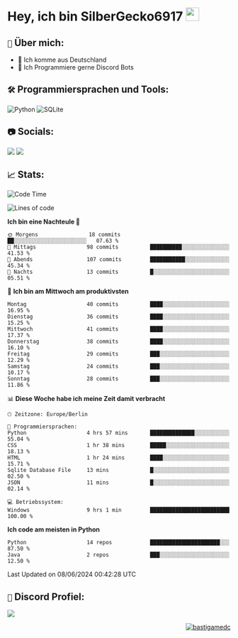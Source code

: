 # Hey, ich bin SilberGecko6917 <img src="https://raw.githubusercontent.com/MartinHeinz/MartinHeinz/master/wave.gif" width="30px">

## `📌` Über mich:
- 📍 Ich komme aus Deutschland
- 📝 Ich Programmiere gerne Discord Bots

## `🛠️` Programmiersprachen und Tools:
![Python](https://img.shields.io/badge/python-3670A0?style=for-the-badge&logo=python&logoColor=ffdd54)
![SQLite](https://img.shields.io/badge/sqlite-%2307405e.svg?style=for-the-badge&logo=sqlite&logoColor=white)


## `📷` Socials:  
[![](https://img.shields.io/youtube/channel/subscribers/UCf83BJ6BdAFoU1zViGFuWlg?style=for-the-badge&logo=youtube&label=YouTube&color=red)](https://youtube.com/@gecko_tv) [![](https://img.shields.io/twitch/status/silbergecko_tv?style=for-the-badge&logo=twitch&logoColor=white&color=purple)](https://twitch.tv/silbergecko_tv)


## `📈` Stats:
<!--START_SECTION:waka-->
![Code Time](http://img.shields.io/badge/Code%20Time-20%20hrs%201%20min-blue)

![Lines of code](https://img.shields.io/badge/Seit%20Hallo%20Welt%20habe%20ich%20geschrieben-25.0%20thousand%20Codezeilen-blue)

**Ich bin eine Nachteule 🦉** 

```text
🌞 Morgens                18 commits          ██░░░░░░░░░░░░░░░░░░░░░░░   07.63 % 
🌆 Mittags                98 commits          ██████████░░░░░░░░░░░░░░░   41.53 % 
🌃 Abends                 107 commits         ███████████░░░░░░░░░░░░░░   45.34 % 
🌙 Nachts                 13 commits          █░░░░░░░░░░░░░░░░░░░░░░░░   05.51 % 
```
📅 **Ich bin am Mittwoch am produktivsten** 

```text
Montag                   40 commits          ████░░░░░░░░░░░░░░░░░░░░░   16.95 % 
Dienstag                 36 commits          ████░░░░░░░░░░░░░░░░░░░░░   15.25 % 
Mittwoch                 41 commits          ████░░░░░░░░░░░░░░░░░░░░░   17.37 % 
Donnerstag               38 commits          ████░░░░░░░░░░░░░░░░░░░░░   16.10 % 
Freitag                  29 commits          ███░░░░░░░░░░░░░░░░░░░░░░   12.29 % 
Samstag                  24 commits          ███░░░░░░░░░░░░░░░░░░░░░░   10.17 % 
Sonntag                  28 commits          ███░░░░░░░░░░░░░░░░░░░░░░   11.86 % 
```


📊 **Diese Woche habe ich meine Zeit damit verbracht** 

```text
🕑︎ Zeitzone: Europe/Berlin

💬 Programmiersprachen: 
Python                   4 hrs 57 mins       ██████████████░░░░░░░░░░░   55.04 % 
CSS                      1 hr 38 mins        █████░░░░░░░░░░░░░░░░░░░░   18.13 % 
HTML                     1 hr 24 mins        ████░░░░░░░░░░░░░░░░░░░░░   15.71 % 
Sqlite Database File     13 mins             █░░░░░░░░░░░░░░░░░░░░░░░░   02.50 % 
JSON                     11 mins             █░░░░░░░░░░░░░░░░░░░░░░░░   02.14 % 

💻 Betriebssystem: 
Windows                  9 hrs 1 min         █████████████████████████   100.00 % 
```

**Ich code am meisten in Python** 

```text
Python                   14 repos            ██████████████████████░░░   87.50 % 
Java                     2 repos             ███░░░░░░░░░░░░░░░░░░░░░░   12.50 % 
```




 Last Updated on 08/06/2024 00:42:28 UTC
<!--END_SECTION:waka-->

## `🔎` Discord Profiel:
<a href="https://discord.com/users/753974250968186901"><img src="https://lanyard.cnrad.dev/api/753974250968186901"><p/>

<p align="right">
  <img align="center" src="https://komarev.com/ghpvc/?username=SilberGecko6917&label=Profile%20views&color=0e75b6&style=flat" alt="bastigamedc"/>
</p>
